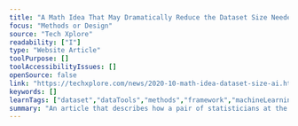 ```yaml
---
title: "A Math Idea That May Dramatically Reduce the Dataset Size Needed to Train AI Systems"
focus: "Methods or Design"
source: "Tech Xplore"
readability: ["I"]
type: "Website Article"
toolPurpose: []
toolAccessibilityIssues: []
openSource: false
link: "https://techxplore.com/news/2020-10-math-idea-dataset-size-ai.html"
keywords: []
learnTags: ["dataset","dataTools","methods","framework","machineLearning","smallData"]
summary: "An article that describes how a pair of statisticians at the University of Waterloo have proposed a math process idea that may allow AI systems to be taught without the use of a large dataset. "
---
```


